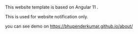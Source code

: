 This website template is based on Angular 11 . 

This is used for website notification only. 

you can see demo on https://bhupenderkumar.github.io/about/ 

